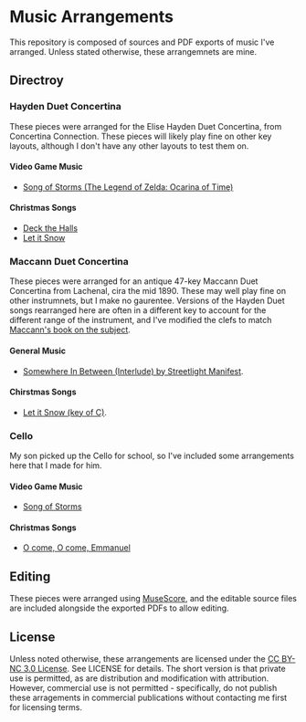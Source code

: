 # Music Arrangements

This repository is composed of sources and PDF exports of music I've arranged.
Unless stated otherwise, these arrangemnets are mine.

## Directroy

### Hayden Duet Concertina

These pieces were arranged for the Elise Hayden Duet Concertina, from
Concertina Connection.  These pieces will likely play fine on other key
layouts, although I don't have any other layouts to test them on.

#### Video Game Music

* [Song of Storms (The Legend of Zelda: Ocarina of Time)](https://github.com/Dorthu/music/blob/master/games/Song_of_Storms.pdf)

#### Christmas Songs

* [Deck the Halls](https://github.com/Dorthu/music/blob/master/christmas/Deck_The_Halls.pdf)
* [Let it Snow](https://github.com/Dorthu/music/blob/master/christmas/Let_It_Snow.pdf)

### Maccann Duet Concertina

These pieces were arranged for an antique 47-key Maccann Duet Concertina from
Lachenal, cira the mid 1890.  These may well play fine on other instrumnets,
but I make no gaurentee.  Versions of the Hayden Duet songs rearranged here are
often in a different key to account for the different range of the instrument,
and I've modified the clefs to match [Maccann's book on the
subject](https://imslp.org/wiki/Method_for_the_Chromatic_Duet_English_Concertina_%28Maccann%2C_John_Hill%29).

#### General Music

 * [Somewhere In Between (Interlude) by Streetlight Manifest](https://github.com/Dorthu/music/blob/master/wip/Somewher_In_Between+%28Interlude%29.pdf).

#### Chirstmas Songs

 * [Let it Snow (key of C)](https://github.com/Dorthu/music/blob/master/christmas/Let_It_Snow_C.pdf).

### Cello

My son picked up the Cello for school, so I've included some arrangements here
that I made for him.

#### Video Game Music

* [Song of Storms](https://github.com/Dorthu/music/blob/master/games/Song_of_Storms_Cello.pdf)

#### Christmas Songs

* [O come, O come, Emmanuel](https://github.com/Dorthu/music/blob/master/christmas/O_come_O_come_Emmanuel_Cello.pdf)

## Editing

These pieces were arranged using [MuseScore](https://musescore.org/), and the
editable source files are included alongside the exported PDFs to allow
editing.

## License

Unless noted otherwise, these arrangements are licensed under the [CC BY-NC 3.0
License](https://creativecommons.org/licenses/by-nc/3.0/legalcode).  See
LICENSE for details.  The short version is that private use is permitted, as
are distribution and modification with attribution.  However, commercial use is
not permitted - specifically, do not publish these arragements in commercial
publications without contacting me first for licensing terms.

